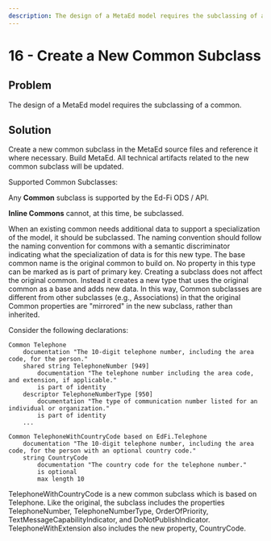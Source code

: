 ```yaml
---
description: The design of a MetaEd model requires the subclassing of a common.  
---
```


# 16 - Create a New Common Subclass

## Problem

The design of a MetaEd model requires the subclassing of a common.  

## Solution

Create a new common subclass in the MetaEd source files and reference it where
necessary. Build MetaEd. All technical artifacts related to the new common
subclass will be updated.

Supported Common Subclasses:

Any **Common** subclass is supported by the Ed-Fi ODS / API.

**Inline Commons** cannot, at this time, be subclassed.

When an existing common needs additional data to support a specialization of the
model, it should be subclassed. The naming convention should follow the naming
convention for commons with a semantic discriminator indicating what the
specialization of data is for this new type. The base common name is the
original common to build on. No property in this type can be marked as is part
of primary key. Creating a subclass does not affect the original common. Instead
it creates a new type that uses the original common as a base and adds new data.
In this way, Common subclasses are different from other subclasses (e.g.,
Associations) in that the original Common properties are "mirrored" in the new
subclass, rather than inherited.

Consider the following declarations:

```metaed
Common Telephone
    documentation "The 10-digit telephone number, including the area code, for the person."
    shared string TelephoneNumber [949]
        documentation "The telephone number including the area code, and extension, if applicable."
        is part of identity
    descriptor TelephoneNumberType [950]
        documentation "The type of communication number listed for an individual or organization."
        is part of identity
    ...
```

```metaed
Common TelephoneWithCountryCode based on EdFi.Telephone
    documentation "The 10-digit telephone number, including the area code, for the person with an optional country code."
    string CountryCode
        documentation "The country code for the telephone number."
        is optional
        max length 10
```

TelephoneWithCountryCode is a new common subclass which is based on Telephone.
Like the original, the subclass includes the properties TelephoneNumber,
TelephoneNumberType, OrderOfPriority, TextMessageCapabilityIndicator, and
DoNotPublishIndicator. TelephoneWithExtension also includes the new property,
CountryCode.
